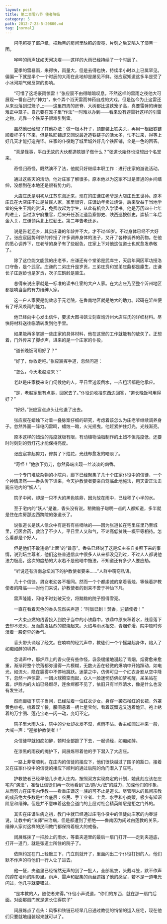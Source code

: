 ```yaml
---
layout: post
title: 第二百零八节 使者降临
category: 5
path: 2012-7-23-5-20800.md
tag: [normal]
---
```


　　闪电照亮了窗户纸，把黝黑的房间里映照的雪亮，片刻之后又陷入了漆黑一团。

　　哗哗的雨声犹如天河决堤——这样的大雨已经持续了一个时辰了。

　　夏季的雷暴雨，来得快，雨量大，但是去得也快，持续半小时以上已属罕见。偏偏一下就是半个一个时辰的大雨在此地却是屡见不鲜。张应宸知道这多半是受了小冰河期气候反常的影响。

　　“可惜了这场豪雨惊雷！”张应宸不由得暗暗叹息，不然这样的雷雨之夜他大可展现一番自己的“神力”，来个弄个浴天雷而神药自成的大戏。但是迄今为止这雷还从来没落到过笼子上——这里四周的房脊、大树都比这铁笼子高，真要雷劈的确很难正中笼子。自己要在笼子里“作法”一时难以办到——看来没有避雷针这样的引雷之物，光靠一个铁笼子很难引到雷。

　　虽然他已经想了其他办法：做一根木杆子，顶部装上铁尖头，再用一根细铁链顺着杆子引下来，但是铁匠铺却又回说最近造铁链子的活太多，忙不过来，得等上好几天才能打造完毕。庄家的仆役跑了城里城外好几个铁匠铺，全是一色的回答。

　　“真是怪事，平白无故的大伙都造铁链子做什么？”张道长始终也没想出个名堂来。

　　奇怪归奇怪，既然演不了法，他就只好继续本职工作：进行庄家的游说活动。

　　通过这些天的活动，他对庄家了解很多。原本他以为这家不过是普通的乡间缙绅，没想到在本地还是很有势力的。

　　大店庄氏是明初从江苏东海迁来，现在的庄谦庄老爷是大店庄氏五世孙。原本庄氏在大店庄不过是贫民人家，家里很穷，庄谦幼年卖过烧饼，后来受益于当地学堂的先生王凯的赏识，免费收起为学生，从此有机会入学读书。他是万历四十七年的进士，当过汝宁府推官，后来升任浙江道监察御史、陕西巡按御史。崇祯二年后金入关，庄谦领兵北上过勤王。第二年告老还乡。

　　说是告老还乡，其实庄谦的年龄并不大，才不过48岁。不过身体已经不大好了。张应宸因势利导的传授了许多调养身体的法子，又开了各种调养的药物。在他的悉心调养下，庄老爷的身子有了些起色，庄家上下对他这位道士也就愈发恭敬了。

　　除了这位能文能武的庄老爷，庄谦还有个堂弟是武庠生，天启年间因军功授洛口守备，是个武官。庄谦的二弟庄升是岁贡，三弟庄贲和堂弟庄鼎都是廪生，庄谦长子庄遐龄也是岁贡，次子庄鹤龄是廪生。

　　总得来说庄家就是一标准的读书仕宦的大户人家。在大店庄乃至整个沂州地区都是响当当的有力缙绅人家。

　　这一户人家要是能效忠于元老院，在鲁南地区就是绝大的助力。起码在沂州便有了呼风唤雨的能力。

　　他已经向中心发出信件，要求大图书馆立刻查询沂州大店庄氏的详细材料。尽快将材料送往临清转发到他手里。

　　如果能再多掌握一些庄家的具体材料，他在这里的工作就能有的放矢了。正想着，门外传来了脚步声，进来的是一个庄家的仆役，

　　“道长晚饭可用好了？”

　　“好了，你收走吧。”张应宸挥手道，忽然问道：

　　“怎么，今天老赵没来？”

　　老赵是庄家拨来专门伺候他的人，平日里送饭倒水，一应粗活都是他承应。

　　“是，老赵家里有点事，回家去了。”仆役边收拾东西边回答，“道长晚饭可用得好？”

　　“好好。”张应宸点点头让他退了出去。

　　张应宸在蜡烛下对着一叠脉案仔细的研究，考虑着该怎么为庄老爷继续调养身子。忽然外面一阵电闪雷鸣，蜡烛一暗，火光摇曳。他赶紧护住灯光，光线渐亮。

　　原本这样的蜡烛的亮度就极有限，有动植物油脂制作的土蜡不但亮度低，还要时时刻刻的剪灯花才能保持亮度。

　　张应宸拿起剪刀，修剪了下烛花，光线却愈发的暗淡了。

　　“奇怪！”他放下剪刀，忽然鼻端出现一丝淡淡的幽香。

　　一个专门堆放杂物的小院内，廊下已经聚集了几十个庄家仆役中的信徒，一个个神情肃然——香头传下话来，今天护教使者要亲自驾临此地施法，用天雷正法击毙庄宅内的“妖人”。

　　院子中间，却是一只不大的黑色铁鼎，因为放在雨中，已经积了小半的水。

　　至于宅内的“妖人”是谁，香头没有说。稍微脑子聪明一点的人都知道，多半就是住在库房那边西跨院的张道长了。

　　说张道长是妖人信众中有是有有些嘀咕的——因为张道长在宅里庄里乃至城里，行医舍药，救治了不少人，平日里人又和气，不论高低贫贱一概平等相待。怎么看都是个好人。

　　但是他们不敢违拗“上面”的“旨意”。香头已经说了这是坛主亲自关照下来的事情，说到坛主尊者，他们这些普通信众中很多人从来都没见到过，不过人人都说他法力极高，这次的度劫的大水若不是他暗中施法，不知道还有多少人要应劫。

　　“听说还有济南总坛派下的护教使者要来……”人群中窃窃私语。

　　几十个信徒，男女老幼各不相同。然而一个个都虔诚的拿着香烛，等候着护教使者的降临——对他们来说，护教使者的到来不啻于神仙下凡。

　　雷声隆隆，闪电不时划破天空，将黝黯的院子照得雪亮。

　　一直在看着天色的香头忽然尖声道：“时辰已到！焚香，迎请使者！”

　　一大束点燃的线香投入到院子当中的小铁鼎中，铁鼎中原来积着水，线香落下去却不熄灭，反而愈发猛烈的燃烧起来。火焰与雨水相交，青烟弥漫，院中顿时弥漫着一股奇异的香气。

　　香头带头诵起了经文。在喃喃的经咒声中，教徒们一个个摇晃起身体，陷入了如痴如醉的境界。

　　念诵声中，那炉鼎上的香火便有些作怪，袅袅缓缓地漫起了青烟，烟雾愈来愈重，渐渐将整个院落都弥漫得一片模糊，无数火舌在轻微的爆响中开始蹿动，如电光，如流火，隐在霾雾中不停地跳跃。迷蒙之中，仿佛可见一个红衣身影从空中降下，忽然一声惊雷，一团火球腾空而起，众人一脸迷惘仿佛如梦初醒，呆呆站在着。炉鼎内的火焰已经燃尽，连余烬都不见了，依旧只有半鼎清水，像是什么也没有发生过。

　　然而廊檐下院子当间，已经站着一位红衣少女。身穿一袭石榴红的长裙，外罩黄色纱袍，梳着双丫鬟，腰间悬着一柄七星宝剑，看着既飘逸又透着诡异。袍上绣着的万字图、莲花宝珞一闪一动，变幻不定。

　　院子里大雨入注，院中的少女却衣发不湿，点雨不沾。香主如回过神来一般，大喊一声：“迎接护教使者！”

　　众信徒早就如痴如醉，顿时全部跪了下去，一起诵经，如痴如醉。

　　在漆黑的雨夜的掩护下，闵展炼带着他的手下潜入了大店庄。

　　一路上非常顺利。在庄内的信徒的接应下，他们很快越过了围子的豁口，接着又在庄家仆役中的信徒的接应下顺利的通过后院的角门潜入了庄宅。

　　护教使者已经早他几步进入庄内，按照双方实现商定的计划，她此刻应该在庄宅内“演法”，准备让信徒们再一次地看到“正/道/大/法”的威力，加深他们的印象，从而努力在庄宅内传教——看重庄谦这一族的可不止是道长。尽管明末的民间宗教的成员绝大多数是社会底层：农民、手工业者、士兵、水手和小商贩，极少有知识阶层和缙绅。但是并不意味着这些会道门的上层对社会精英阶层是拒之门外的。

　　其实在庄谦生病之初，教门中就已经通过庄宅仆役中的信徒向庄家的内眷游说，让教中的“法师”来治病，但是都遭到了拒绝——鲁南因为闹过白莲教的关系，缙绅人家对这样的民间教门都保持着极大的戒备。

　　闵展炼抹了一把脸上的雨水，等着夹道里的最后一扇门打开——走到夹道底，打开一道门，就是张道士所住的院子了。

　　依照约定在门上轻敲三下，门立刻就开了，里面闪出二个仆役打扮的人，他们默不作声的将他们一行人让了进去。

　　他一怔，夹道里已经悄然无声的到了一批人，全部黑衣，头戴斗笠，默不作声的蹲在墙角的阴影里。雨声、雷声和密集的雨丝遮挡了他的感官，若不是一道电光闪过，他几乎就要错过。

　　“是本教的人，随使者来得。”仆役小声说道，“你们的东西，就在那一扇门后面。对面那扇门就是道长住得院子”

　　闵展炼点了点头：风筝和铁链已经早几日通过教徒的悄悄的运入庄宅，现在他们只要就地组装起来就可以了。
